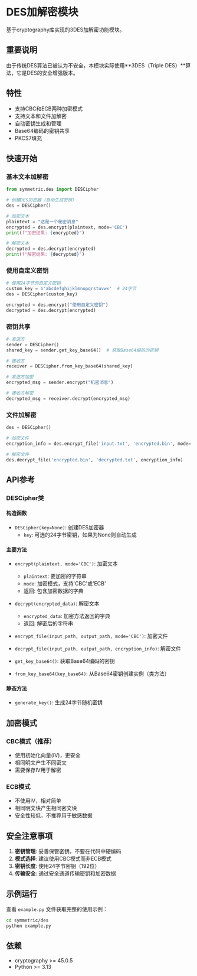 # DES加解密模块

基于cryptography库实现的3DES加解密功能模块。

## 重要说明

由于传统DES算法已被认为不安全，本模块实际使用**3DES（Triple DES）**算法，它是DES的安全增强版本。

## 特性

- 支持CBC和ECB两种加密模式
- 支持文本和文件加解密
- 自动密钥生成和管理
- Base64编码的密钥共享
- PKCS7填充

## 快速开始

### 基本文本加解密

```python
from symmetric.des import DESCipher

# 创建DES加密器（自动生成密钥）
des = DESCipher()

# 加密文本
plaintext = "这是一个秘密消息"
encrypted = des.encrypt(plaintext, mode='CBC')
print(f"加密结果: {encrypted}")

# 解密文本
decrypted = des.decrypt(encrypted)
print(f"解密结果: {decrypted}")
```

### 使用自定义密钥

```python
# 使用24字节的自定义密钥
custom_key = b'abcdefghijklmnopqrstuvwx'  # 24字节
des = DESCipher(custom_key)

encrypted = des.encrypt("使用自定义密钥")
decrypted = des.decrypt(encrypted)
```

### 密钥共享

```python
# 发送方
sender = DESCipher()
shared_key = sender.get_key_base64()  # 获取Base64编码的密钥

# 接收方
receiver = DESCipher.from_key_base64(shared_key)

# 发送方加密
encrypted_msg = sender.encrypt("机密消息")

# 接收方解密
decrypted_msg = receiver.decrypt(encrypted_msg)
```

### 文件加解密

```python
des = DESCipher()

# 加密文件
encryption_info = des.encrypt_file('input.txt', 'encrypted.bin', mode='CBC')

# 解密文件
des.decrypt_file('encrypted.bin', 'decrypted.txt', encryption_info)
```

## API参考

### DESCipher类

#### 构造函数
- `DESCipher(key=None)`: 创建DES加密器
  - `key`: 可选的24字节密钥，如果为None则自动生成

#### 主要方法

- `encrypt(plaintext, mode='CBC')`: 加密文本
  - `plaintext`: 要加密的字符串
  - `mode`: 加密模式，支持'CBC'或'ECB'
  - 返回: 包含加密数据的字典

- `decrypt(encrypted_data)`: 解密文本
  - `encrypted_data`: 加密方法返回的字典
  - 返回: 解密后的字符串

- `encrypt_file(input_path, output_path, mode='CBC')`: 加密文件
- `decrypt_file(input_path, output_path, encryption_info)`: 解密文件

- `get_key_base64()`: 获取Base64编码的密钥
- `from_key_base64(key_base64)`: 从Base64密钥创建实例（类方法）

#### 静态方法

- `generate_key()`: 生成24字节随机密钥

## 加密模式

### CBC模式（推荐）
- 使用初始化向量(IV)，更安全
- 相同明文产生不同密文
- 需要保存IV用于解密

### ECB模式
- 不使用IV，相对简单
- 相同明文块产生相同密文块
- 安全性较低，不推荐用于敏感数据

## 安全注意事项

1. **密钥管理**: 妥善保管密钥，不要在代码中硬编码
2. **模式选择**: 建议使用CBC模式而非ECB模式
3. **密钥长度**: 使用24字节密钥（192位）
4. **传输安全**: 通过安全通道传输密钥和加密数据

## 示例运行

查看 `example.py` 文件获取完整的使用示例：

```bash
cd symmetric/des
python example.py
```

## 依赖

- cryptography >= 45.0.5
- Python >= 3.13 